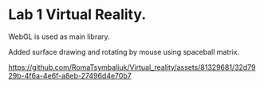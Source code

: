 # Lab 1 Virtual Reality.

WebGL is used as main library.

Added surface drawing and rotating by mouse using spaceball matrix.



https://github.com/RomaTsymbaliuk/Virtual_reality/assets/81329681/32d7929b-4f6a-4e6f-a8eb-27496d4e70b7


